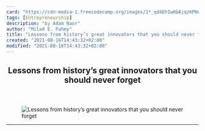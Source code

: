 ```yaml
---
card: "https://cdn-media-1.freecodecamp.org/images/1*_qd4EhIwHbAjqzKPHu8-Ig.jpeg"
tags: [Entrepreneurship]
description: "by Adam Naor"
author: "Milad E. Fahmy"
title: "Lessons from history’s great innovators that you should never forget"
created: "2021-08-16T14:43:32+02:00"
modified: "2021-08-16T14:43:32+02:00"
---
```

<div class="site-wrapper">
<main id="site-main" class="site-main outer">
<div class="inner">
<article class="post-full post tag-entrepreneurship tag-startup tag-technology tag-self-improvement tag-life-lessons ">
<header class="post-full-header">
<h1 class="post-full-title">Lessons from history’s great innovators that you should never forget</h1>
</header>
<figure class="post-full-image">
<picture>
<source media="(max-width: 700px)" sizes="1px" srcset="data:image/gif;base64,R0lGODlhAQABAIAAAAAAAP///yH5BAEAAAAALAAAAAABAAEAAAIBRAA7 1w">
<source media="(min-width: 701px)" sizes="(max-width: 800px) 400px,
(max-width: 1170px) 700px,
1400px" srcset="https://cdn-media-1.freecodecamp.org/images/1*_qd4EhIwHbAjqzKPHu8-Ig.jpeg 300w,
https://cdn-media-1.freecodecamp.org/images/1*_qd4EhIwHbAjqzKPHu8-Ig.jpeg 600w,
https://cdn-media-1.freecodecamp.org/images/1*_qd4EhIwHbAjqzKPHu8-Ig.jpeg 1000w,
https://cdn-media-1.freecodecamp.org/images/1*_qd4EhIwHbAjqzKPHu8-Ig.jpeg 2000w">
<img onerror="this.style.display='none'" src="https://cdn-media-1.freecodecamp.org/images/1*_qd4EhIwHbAjqzKPHu8-Ig.jpeg" alt="Lessons from history’s great innovators that you should never forget">
</picture>
</figure>
<section class="post-full-content">
<div class="post-content medium-migrated-article">
</div>
<hr>
</section>
</article>
</div>
</main>
</div>
<!-- Google Tag Manager (noscript) -->
<!-- End Google Tag Manager (noscript) -->
